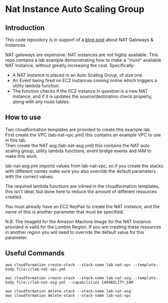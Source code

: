 # Nat Instance Auto Scaling Group

## Introduction
This code repository is in support of a [blog post](https://blog.data-ish.info/general/nat-auto-scaling-group) about NAT Gateways & Instances.  


NAT gateways are expensive. NAT instances are not highly available. This repo contains a lab example demonstrating how to make a "more" available NAT Instance, without greatly increasing the cost. Specifically:  

* A NAT instance is placed in an Auto Scaling Group, of size one.
* An Event being fired on EC2 instances coming online which triggers a utility lambda function.
* The function checks if the EC2 instance in question is a new NAT instance, and if it is updates the source/destination check property, along with any route tables.


## How to use
Two cloudformation templates are provided to create this example lab.  
First create the VPC (lab-nat-vpc.yml) this contains an example VPC to use in this lab.  
Then create the NAT asg (lab-nat-asg.yml) this contains the NAT auto scaling group, utility lambda functions, event bridge events and IAM to make this work.  
  
lab-nat-asg.yml imports values from lab-nat-vpc, so if you create the stacks with different names make sure you also override the default parameters with the correct values.
  
The required lambda functions are inlined in the cloudformation templates, this isn't ideal, but done here to reduce the amount of different resources created.

You must already have an EC2 KeyPair to create the NAT instance, and the name of this is another parameter that must be specified.

N.B. The ImageId for the Amazon Machine Image for the NAT Instance provided is valid for the London Region. If you are creating these resources in another region you will need to override the default value for this parameter.


## Useful Commands
```
aws cloudformation create-stack --stack-name lab-nat-vpc --template-body file://lab-nat-vpc.yml

aws cloudformation create-stack --stack-name lab-nat-asg --template-body file://lab-nat-asg.yml --capabilities CAPABILITY_IAM

aws cloudformation delete-stack --stack-name lab-nat-asg
aws cloudformation delete-stack --stack-name lab-nat-vpc

```